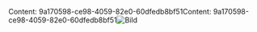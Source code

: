 <span data-ttu-id="33450-101">Content: 9a170598-ce98-4059-82e0-60dfedb8bf51</span><span class="sxs-lookup"><span data-stu-id="33450-101">Content: 9a170598-ce98-4059-82e0-60dfedb8bf51</span></span>![Bild](c2a04ca0-d6f1-4e44-94bd-6ad6b68ed396.png)
